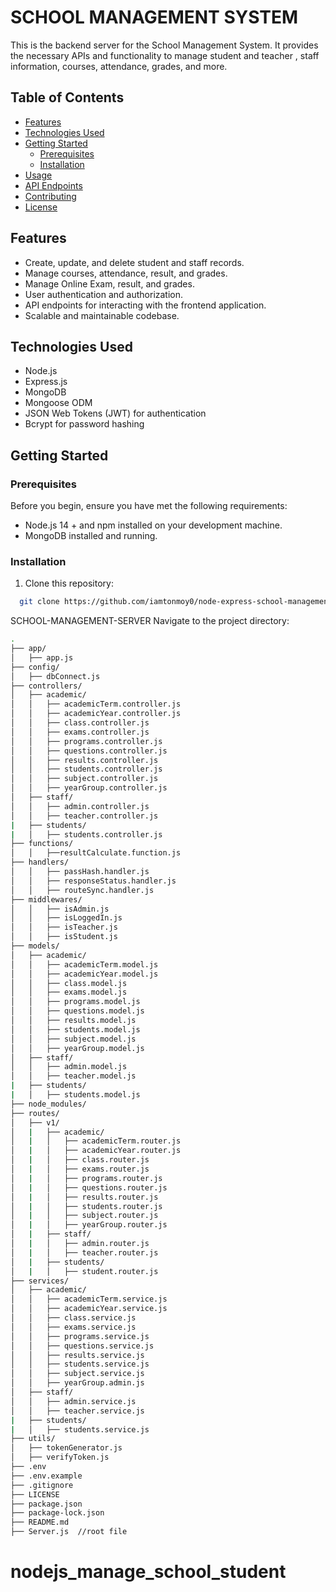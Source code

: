 # SCHOOL MANAGEMENT SYSTEM

This is the backend server for the School Management System. It provides the necessary APIs and functionality to manage student and teacher , staff  information, courses, attendance, grades, and more.

## Table of Contents

- [Features](#features)
- [Technologies Used](#technologies-used)
- [Getting Started](#getting-started)
  - [Prerequisites](#prerequisites)
  - [Installation](#installation)
- [Usage](#usage)
- [API Endpoints](#api-endpoints)
- [Contributing](#contributing)
- [License](#license)

## Features

- Create, update, and delete student and staff records.
- Manage courses, attendance, result, and grades.
- Manage Online Exam, result, and grades.
- User authentication and authorization.
- API endpoints for interacting with the frontend
  application.
- Scalable and maintainable codebase.

## Technologies Used

- Node.js
- Express.js
- MongoDB 
- Mongoose ODM
- JSON Web Tokens (JWT) for authentication
- Bcrypt for password hashing

## Getting Started
### Prerequisites

Before you begin, ensure you have met the following requirements:

- Node.js 14 + and npm installed on your development machine.
- MongoDB installed and running.

### Installation

1. Clone this repository:
```sh
  git clone https://github.com/iamtonmoy0/node-express-school-management-system.git

```

SCHOOL-MANAGEMENT-SERVER
Navigate to the project directory:
```sh
.
├── app/
│   ├── app.js
├── config/
│   ├── dbConnect.js
├── controllers/
│   ├── academic/
│   │   ├── academicTerm.controller.js
│   │   ├── academicYear.controller.js
│   │   ├── class.controller.js
│   │   ├── exams.controller.js
│   │   ├── programs.controller.js
│   │   ├── questions.controller.js
│   │   ├── results.controller.js
│   │   ├── students.controller.js
│   │   ├── subject.controller.js
│   │   ├── yearGroup.controller.js
│   ├── staff/
│   │   ├── admin.controller.js
│   │   ├── teacher.controller.js
|   ├── students/
|   │   ├── students.controller.js
├── functions/
│   │   ├──resultCalculate.function.js
├── handlers/
│   │   ├── passHash.handler.js
│   │   ├── responseStatus.handler.js
│   │   ├── routeSync.handler.js
├── middlewares/
│   │   ├── isAdmin.js
│   │   ├── isLoggedIn.js
│   │   ├── isTeacher.js
│   │   ├── isStudent.js
├── models/
│   ├── academic/
│   │   ├── academicTerm.model.js
│   │   ├── academicYear.model.js
│   │   ├── class.model.js
│   │   ├── exams.model.js
│   │   ├── programs.model.js
│   │   ├── questions.model.js
│   │   ├── results.model.js
│   │   ├── students.model.js
│   │   ├── subject.model.js
│   │   ├── yearGroup.model.js
│   ├── staff/
│   │   ├── admin.model.js
│   │   ├── teacher.model.js
|   ├── students/
|   │   ├── students.model.js
├── node_modules/
├── routes/
│   ├── v1/
│   |   ├── academic/
│   |   │   ├── academicTerm.router.js
│   |   │   ├── academicYear.router.js
│   |   │   ├── class.router.js
│   |   │   ├── exams.router.js
│   |   │   ├── programs.router.js
│   |   │   ├── questions.router.js
│   |   │   ├── results.router.js
│   |   │   ├── students.router.js
│   |   │   ├── subject.router.js
│   |   │   ├── yearGroup.router.js
│   |   ├── staff/
│   |   │   ├── admin.router.js
│   |   │   ├── teacher.router.js
│   |   ├── students/
│   |   │   ├── student.router.js
├── services/
│   ├── academic/
│   │   ├── academicTerm.service.js
│   │   ├── academicYear.service.js
│   │   ├── class.service.js
│   │   ├── exams.service.js
│   │   ├── programs.service.js
│   │   ├── questions.service.js
│   │   ├── results.service.js
│   │   ├── students.service.js
│   │   ├── subject.service.js
│   │   ├── yearGroup.admin.js
│   ├── staff/
│   │   ├── admin.service.js
│   │   ├── teacher.service.js
|   ├── students/
|   │   ├── students.service.js
├── utils/
│   ├── tokenGenerator.js
│   ├── verifyToken.js
├── .env
├── .env.example
├── .gitignore
├── LICENSE
├── package.json
├── package-lock.json
├── README.md
├── Server.js  //root file

```

# nodejs_manage_school_student
